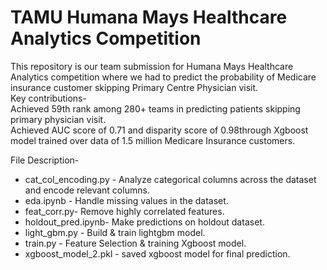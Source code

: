 # TAMU Humana Mays Healthcare Analytics Competition

This repository is our team submission for Humana Mays Healthcare Analytics competition where we had to predict the probability of Medicare insurance customer skipping Primary Centre Physician visit. <br>
Key contributions- <br>
Achieved 59th rank among 280+ teams in predicting patients skipping primary physician visit. <br>
Achieved AUC score of 0.71 and disparity score of 0.98through Xgboost model trained over data of 1.5 million Medicare Insurance customers. <br>

File Description- <br>

- cat_col_encoding.py - Analyze categorical columns across the dataset and encode relevant columns. <br>
- eda.ipynb - Handle missing values in the dataset. <br>
- feat_corr.py- Remove highly correlated features. <br> 
- holdout_pred.ipynb- Make predictions on holdout dataset. <br>
- light_gbm.py - Build & train lightgbm model. <br>
- train.py - Feature Selection & training Xgboost model. <br>
- xgboost_model_2.pkl - saved xgboost model for final prediction.
